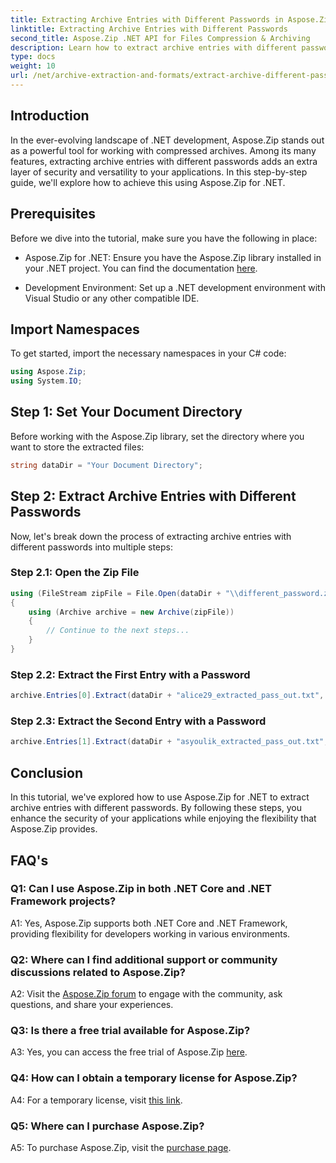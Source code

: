 ```yaml
---
title: Extracting Archive Entries with Different Passwords in Aspose.Zip for .NET
linktitle: Extracting Archive Entries with Different Passwords
second_title: Aspose.Zip .NET API for Files Compression & Archiving
description: Learn how to extract archive entries with different passwords in Aspose.Zip for .NET. Boost security and flexibility in your applications.
type: docs
weight: 10
url: /net/archive-extraction-and-formats/extract-archive-different-passwords/
---
```

## Introduction

In the ever-evolving landscape of .NET development, Aspose.Zip stands out as a powerful tool for working with compressed archives. Among its many features, extracting archive entries with different passwords adds an extra layer of security and versatility to your applications. In this step-by-step guide, we'll explore how to achieve this using Aspose.Zip for .NET.

## Prerequisites

Before we dive into the tutorial, make sure you have the following in place:

- Aspose.Zip for .NET: Ensure you have the Aspose.Zip library installed in your .NET project. You can find the documentation [here](https://reference.aspose.com/zip/net/).

- Development Environment: Set up a .NET development environment with Visual Studio or any other compatible IDE.

## Import Namespaces

To get started, import the necessary namespaces in your C# code:

```csharp
using Aspose.Zip;
using System.IO;
```

## Step 1: Set Your Document Directory

Before working with the Aspose.Zip library, set the directory where you want to store the extracted files:

```csharp
string dataDir = "Your Document Directory";
```

## Step 2: Extract Archive Entries with Different Passwords

Now, let's break down the process of extracting archive entries with different passwords into multiple steps:

### Step 2.1: Open the Zip File

```csharp
using (FileStream zipFile = File.Open(dataDir + "\\different_password.zip", FileMode.Open))
{
    using (Archive archive = new Archive(zipFile))
    {
        // Continue to the next steps...
    }
}
```

### Step 2.2: Extract the First Entry with a Password

```csharp
archive.Entries[0].Extract(dataDir + "alice29_extracted_pass_out.txt", "first_pass");
```

### Step 2.3: Extract the Second Entry with a Password

```csharp
archive.Entries[1].Extract(dataDir + "asyoulik_extracted_pass_out.txt", "second_pass");
```

## Conclusion

In this tutorial, we've explored how to use Aspose.Zip for .NET to extract archive entries with different passwords. By following these steps, you enhance the security of your applications while enjoying the flexibility that Aspose.Zip provides.

## FAQ's

### Q1: Can I use Aspose.Zip in both .NET Core and .NET Framework projects?

A1: Yes, Aspose.Zip supports both .NET Core and .NET Framework, providing flexibility for developers working in various environments.

### Q2: Where can I find additional support or community discussions related to Aspose.Zip?

A2: Visit the [Aspose.Zip forum](https://forum.aspose.com/c/zip/37) to engage with the community, ask questions, and share your experiences.

### Q3: Is there a free trial available for Aspose.Zip?

A3: Yes, you can access the free trial of Aspose.Zip [here](https://releases.aspose.com/).

### Q4: How can I obtain a temporary license for Aspose.Zip?

A4: For a temporary license, visit [this link](https://purchase.aspose.com/temporary-license/).

### Q5: Where can I purchase Aspose.Zip?

A5: To purchase Aspose.Zip, visit the [purchase page](https://purchase.aspose.com/buy).
